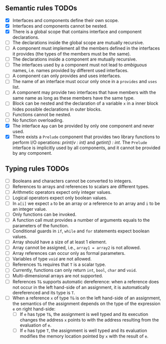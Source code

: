 ## Semantic rules TODOs
- [x] Interfaces and components define their own scope.
- [x] Interfaces and components cannot be nested.
- [x] There is a global scope that contains interface and component declarations.
- [ ] The declarations inside the global scope are mutually recursive.
- [ ] A component must implement all the members defined in the interfaces it provides (the types of the members must be the same).
- [ ] The declarations inside a component are mutually recursive.
- [ ] The interfaces used by a component must not lead to *ambiguous* names, i.e. names provided by different used interfaces.
- [ ] A component can only provides and uses interfaces.
- [ ] The name of an interface must occur only once in a `provides` and `uses` list.
- [ ] A component may provide two interfaces that have members with the same name as long as these members have the same type.
- [ ] Block can be nested and the declaration of a variable `x` in a inner block hides possible declarations in outer blocks.
- [ ] Functions cannot be nested.
- [ ] No function overloading.
- [x] The interface `App` can be provided by only one component and never used.
- [x] There exists a `Prelude` component that provides two library functions to perform I/O operations: *print(v : int)* and *getint() : int*. The `Prelude` interface is implicitly used by all components, and it cannot be provided by any component. 

## Typing rules TODOs
- [ ] Booleans and characters cannot be converted to integers.
- [ ] References to arrays and references to scalars are different types.
- [ ] Arithmetic operators expect only integer values.
- [ ] Logical operators expect only boolean values.
- [ ] In `a[i]` we expect `a` to be an array or a reference to an array and `i` to be an integer value.
- [ ] Only functions can be invoked.
- [ ] A function call must provides a number of arguments equals to the parameters of the function.
- [ ] Conditional guards in `if`, `while` and `for` statements expect boolean values.
- [ ] Array should have a size of at least 1 element.
- [ ] Array cannot be assigned, i.e., `array1 = array2` is not allowed.
- [ ] Array references can occur only as formal parameters.
- [ ] Variables of type `void` are not allowed.
- [ ] References `T&` requires that `T` is a scalar type.
- [ ] Currently, functions can only return `int`, `bool`, `char` and `void`.
- [ ] Multi-dimensional arrays are not supported.
- [ ] References `T&` supports automatic dereference: when a reference does not occur in the left hand-side of an assignment, it is automatically dereferenced and its type is `T`.
- [ ] When a reference `x` of type `T&` is on the left hand-side of an assignment, the semantics of the assignment depends on the type of the expression `e` on right hand-side: 
  - [ ] If `e` has type `T&`, the assignment is well typed and its execution changes the address `x` points to with the address resulting from the evaluation of `e`.
  - [ ] If `e` has type `T`, the assignment is well typed and its evaluation modifies the memory location pointed by `x` with the result of `e`.
